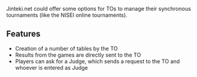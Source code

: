 Jinteki.net could offer some options for TOs to manage their synchronous tournaments (like the NISEI online tournaments).

## Features
* Creation of a number of tables by the TO
* Results from the games are directly sent to the TO
* Players can ask for a Judge, which sends a request to the TO and whoever is entered as Judge
